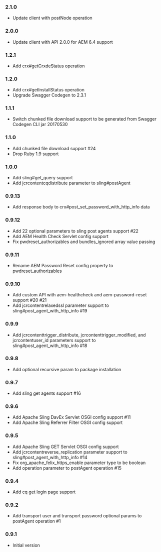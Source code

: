 ### 2.1.0
* Update client with postNode operation

### 2.0.0
* Update client with API 2.0.0 for AEM 6.4 support

### 1.2.1
* Add crx#getCrxdeStatus operation

### 1.2.0
* Add crx#getInstallStatus operation
* Upgrade Swagger Codegen to 2.3.1

### 1.1.1
* Switch chunked file download support to be generated from Swagger Codegen CLI jar 20170530

### 1.1.0
* Add chunked file download support #24
* Drop Ruby 1.9 support

### 1.0.0
* Add sling#get_query support
* Add jcrcontentcqdistribute parameter to sling#postAgent

### 0.9.13
* Add response body to crx#post_set_password_with_http_info data

### 0.9.12
* Add 22 optional parameters to sling post agents support #22
* Add AEM Health Check Servlet config support
* Fix pwdreset_authorizables and bundles_ignored array value passing

### 0.9.11
* Rename AEM Password Reset config property to pwdreset_authorizables

### 0.9.10
* Add custom API with aem-healthcheck and aem-password-reset support #20 #21
* Add jcrcontentrelaxedssl parameter support to sling#post_agent_with_http_info #19

### 0.9.9
* Add jcrcontenttrigger_distribute, jcrcontenttrigger_modified, and jcrcontentuser_id parameters support to sling#post_agent_with_http_info #18

### 0.9.8
* Add optional recursive param to package installation

### 0.9.7
* Add sling get agents support #16

### 0.9.6
* Add Apache Sling DavEx Servlet OSGI config support #11
* Add Apache Sling Referrer Filter OSGI config support

### 0.9.5
* Add Apache Sling GET Servlet OSGI config support
* Add jcrcontentreverse_replication parameter support to sling#post_agent_with_http_info #14
* Fix org_apache_felix_https_enable parameter type to be boolean
* Add operation parameter to postAgent operation #15

### 0.9.4
* Add cq get login page support

### 0.9.2
* Add transport user and transport password optional params to postAgent operation #1

### 0.9.1
* Initial version
